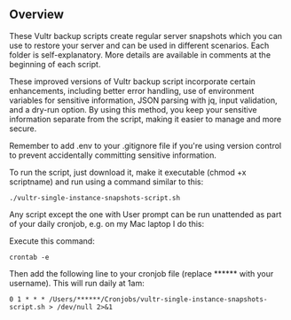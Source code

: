 ## Overview

These Vultr backup scripts create regular server snapshots which you can use to restore your server and can be used in different scenarios. Each folder is self-explanatory. More details are available in comments at the beginning of each script.

These improved versions of Vultr backup script incorporate certain enhancements, including better error handling, use of environment variables for sensitive information, JSON parsing with jq, input validation, and a dry-run option. By using this method, you keep your sensitive information separate from the script, making it easier to manage and more secure.

Remember to add .env to your .gitignore file if you're using version control to prevent accidentally committing sensitive information.

To run the script, just download it, make it executable (chmod +x scriptname) and run using a command similar to this:

```shell
./vultr-single-instance-snapshots-script.sh
```

Any script except the one with User prompt can be run unattended as part of your daily cronjob, e.g. on my Mac laptop I do this:

Execute this command:

```shell
crontab -e
```

Then add the following line to your cronjob file (replace ****** with your username). This will run daily at 1am:

```shell
0 1 * * * /Users/******/Cronjobs/vultr-single-instance-snapshots-script.sh > /dev/null 2>&1
```
